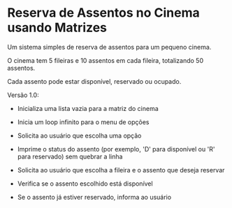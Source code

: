 # Reserva de Assentos no Cinema usando Matrizes

Um sistema simples de reserva de assentos para um pequeno cinema. 

O cinema tem 5 fileiras e 10 assentos em cada fileira, totalizando 50 assentos.

Cada assento pode estar disponível, reservado ou ocupado.

Versão 1.0:

- Inicializa uma lista vazia para a matriz do cinema

- Inicia um loop infinito para o menu de opções

- Solicita ao usuário que escolha uma opção

- Imprime o status do assento (por exemplo, 'D' para disponível ou 'R' para reservado) sem quebrar a linha

- Solicita ao usuário que escolha a fileira e o assento que deseja reservar

- Verifica se o assento escolhido está disponível

- Se o assento já estiver reservado, informa ao usuário
